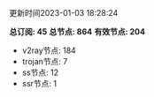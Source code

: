 更新时间2023-01-03 18:28:24

**总订阅: 45**
**总节点: 864**
**有效节点: 204**
- v2ray节点: 184
- trojan节点: 7
- ss节点: 12
- ssr节点: 1
